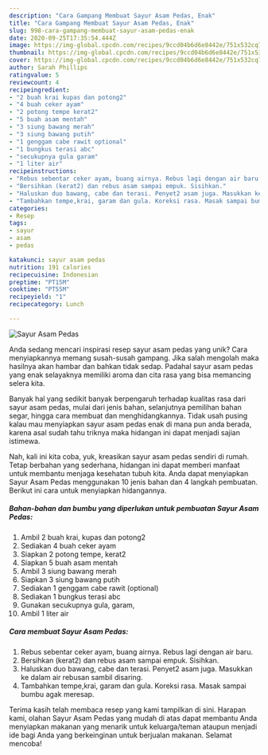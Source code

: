 ```yaml
---
description: "Cara Gampang Membuat Sayur Asam Pedas, Enak"
title: "Cara Gampang Membuat Sayur Asam Pedas, Enak"
slug: 998-cara-gampang-membuat-sayur-asam-pedas-enak
date: 2020-09-25T17:35:54.444Z
image: https://img-global.cpcdn.com/recipes/9ccd04b6d6e8442e/751x532cq70/sayur-asam-pedas-foto-resep-utama.jpg
thumbnail: https://img-global.cpcdn.com/recipes/9ccd04b6d6e8442e/751x532cq70/sayur-asam-pedas-foto-resep-utama.jpg
cover: https://img-global.cpcdn.com/recipes/9ccd04b6d6e8442e/751x532cq70/sayur-asam-pedas-foto-resep-utama.jpg
author: Sarah Phillips
ratingvalue: 5
reviewcount: 4
recipeingredient:
- "2 buah krai kupas dan potong2"
- "4 buah ceker ayam"
- "2 potong tempe kerat2"
- "5 buah asam mentah"
- "3 siung bawang merah"
- "3 siung bawang putih"
- "1 genggam cabe rawit optional"
- "1 bungkus terasi abc"
- "secukupnya gula garam"
- "1 liter air"
recipeinstructions:
- "Rebus sebentar ceker ayam, buang airnya. Rebus lagi dengan air baru."
- "Bersihkan (kerat2) dan rebus asam sampai empuk. Sisihkan."
- "Haluskan duo bawang, cabe dan terasi. Penyet2 asam juga. Masukkan ke dalam air rebusan sambil disaring."
- "Tambahkan tempe,krai, garam dan gula. Koreksi rasa. Masak sampai bumbu agak meresap."
categories:
- Resep
tags:
- sayur
- asam
- pedas

katakunci: sayur asam pedas 
nutrition: 191 calories
recipecuisine: Indonesian
preptime: "PT15M"
cooktime: "PT55M"
recipeyield: "1"
recipecategory: Lunch

---
```



![Sayur Asam Pedas](https://img-global.cpcdn.com/recipes/9ccd04b6d6e8442e/751x532cq70/sayur-asam-pedas-foto-resep-utama.jpg)

Anda sedang mencari inspirasi resep sayur asam pedas yang unik? Cara menyiapkannya memang susah-susah gampang. Jika salah mengolah maka hasilnya akan hambar dan bahkan tidak sedap. Padahal sayur asam pedas yang enak selayaknya memiliki aroma dan cita rasa yang bisa memancing selera kita.

Banyak hal yang sedikit banyak berpengaruh terhadap kualitas rasa dari sayur asam pedas, mulai dari jenis bahan, selanjutnya pemilihan bahan segar, hingga cara membuat dan menghidangkannya. Tidak usah pusing kalau mau menyiapkan sayur asam pedas enak di mana pun anda berada, karena asal sudah tahu triknya maka hidangan ini dapat menjadi sajian istimewa.




Nah, kali ini kita coba, yuk, kreasikan sayur asam pedas sendiri di rumah. Tetap berbahan yang sederhana, hidangan ini dapat memberi manfaat untuk membantu menjaga kesehatan tubuh kita. Anda dapat menyiapkan Sayur Asam Pedas menggunakan 10 jenis bahan dan 4 langkah pembuatan. Berikut ini cara untuk menyiapkan hidangannya.

<!--inarticleads1-->

##### Bahan-bahan dan bumbu yang diperlukan untuk pembuatan Sayur Asam Pedas:

1. Ambil 2 buah krai, kupas dan potong2
1. Sediakan 4 buah ceker ayam
1. Siapkan 2 potong tempe, kerat2
1. Siapkan 5 buah asam mentah
1. Ambil 3 siung bawang merah
1. Siapkan 3 siung bawang putih
1. Sediakan 1 genggam cabe rawit (optional)
1. Sediakan 1 bungkus terasi abc
1. Gunakan secukupnya gula, garam,
1. Ambil 1 liter air




<!--inarticleads2-->

##### Cara membuat Sayur Asam Pedas:

1. Rebus sebentar ceker ayam, buang airnya. Rebus lagi dengan air baru.
1. Bersihkan (kerat2) dan rebus asam sampai empuk. Sisihkan.
1. Haluskan duo bawang, cabe dan terasi. Penyet2 asam juga. Masukkan ke dalam air rebusan sambil disaring.
1. Tambahkan tempe,krai, garam dan gula. Koreksi rasa. Masak sampai bumbu agak meresap.




Terima kasih telah membaca resep yang kami tampilkan di sini. Harapan kami, olahan Sayur Asam Pedas yang mudah di atas dapat membantu Anda menyiapkan makanan yang menarik untuk keluarga/teman ataupun menjadi ide bagi Anda yang berkeinginan untuk berjualan makanan. Selamat mencoba!
